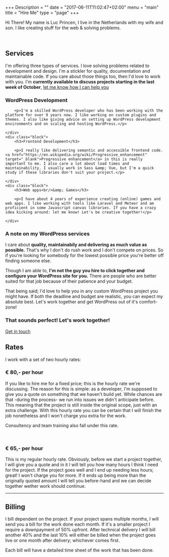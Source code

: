 +++
Description = ""
date = "2017-06-11T11:02:47+02:00"
menu = "main"
title = "Hire Me"
type = "page"
+++

<p class="message">

Hi There! My name is Luc Princen, I live in the Netherlands with my wife and son. I like creating stuff for the web &amp; solving problems. 
</p>

<br/>

## Services

I'm offering three types of services. I love solving problems related to development and design. I'm a stickler for quality, documentation and maintainable code. If you care about those things too, then I'd love to work with you. I'm **currently available to discuss projects starting in the last week of October**, <a href="mailto:hi@lucp.nl">let me know how I can help you</a>

<div class="block-container">
	<div class="block">
		<h3>WordPress Development</h3>

		<p>I'm a skilled WordPress developer who has been working with the platform for over 9 years now. I like working on custom plugins and themes. I also like giving advice on setting up WordPress development environments and on scaling and hosting WordPress.</p>

	</div>
	<div class="block">
		<h3>Frontend Development</h3>
		
		<p>I really like delivering semantic and accessible frontend code. <a href="https://en.wikipedia.org/wiki/Progressive_enhancement" target="_blank">Progressive enhancement</a> in this is really important to me. I also care a lot about load times and maintainability. I usually work in Sass &amp; Vue, but I'm a quick study if these libraries don't suit your project.</p>

	</div>
	<div class="block">
		<h3>Web apps<br/>&amp; Games</h3>

		<p>I have about 4 years of experience creating (online) games and web apps. I like working with tools like Laravel and Meteor and am proficient in some Javascript canvas libraries. If you have a crazy idea kicking around: let me know! Let's be creative together!</p>

	</div>
</div>


### A note on my WordPress services

I care about **quality, maintainabily and delivering as much value as possible.** That's why I don't do rush work and I don't compete on prices. So if you're looking for somebody for the lowest possible price you're better off finding someone else.

Though I am able to, **I'm not the guy you hire to click together and configure your WordPress site for you.** There are people who are better suited for that job because of their patience and your budget. 

That being said; I'd love to help you in any custom WordPress project you might have. If both the deadline and budget are realistic, you can expect my absolute best. Let's work together and get WordPress out of it's comfort-zone!

<div class="cta">
	<h3>That sounds perfect! Let's work together!</h3>
	<a href="mailto:hi@lucp.nl" class="button">Get in touch</a>
</div>

## Rates

I work with a set of two hourly rates:

### &euro; 80,- per hour
If you like to hire me for a fixed price; this is the hourly rate we're discussing. The reason for this is simple: as a developer, I'm supposed to give you a quote on something that we haven't build yet. While chances are that -during the process- we run into issues we didn't anticipate before. This meaning that the project is still inside the original scope, just with an extra challenge. 
With this hourly rate you can be certain that I will finish the job nonetheless and I won't charge you extra for the work.

Consultency and team training also fall under this rate. 

<br/>

### &euro; 65,- per hour
This is my regular hourly rate. Obviously, before we start a project together, I will give you a quote and in it I will tell you how many hours I think I need for the project. If the project goes well and I end up needing less hours; great! I won't charge you for more. If it ends up being more than the originally quoted amount I will tell you before-hand and we can decide together wether work should continue.


---

## Billing

I bill dependent on the project. If your project spans multiple months, I will send you a bill for the work done each month. If it's a smaller project I require a downpayment of 50% upfront. After technical delivery I will bill another 40% and the last 10% will either be billed when the project goes live or one month after delivery; whichever comes first.

Each bill will have a detailed time sheet of the work that has been done.